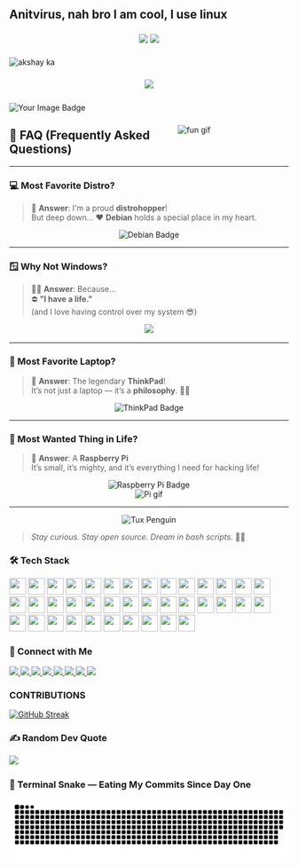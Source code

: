 <h2 align="left">Anitvirus, nah bro I am cool, I use linux</h2>

###

<div align="center">
  <img src="https://github-readme-stats.vercel.app/api?username=akshay-k-a-dev&hide_title=false&hide_rank=false&show_icons=true&include_all_commits=true&count_private=true&disable_animations=false&theme=dracula&locale=en&hide_border=false" height="150" />
  <img src="https://github-readme-stats.vercel.app/api/top-langs?username=akshay-k-a-dev&locale=en&hide_title=false&layout=compact&card_width=320&langs_count=5&theme=dracula&hide_border=false" height="150" />
</div>

###

<p align="left"> <img src="https://komarev.com/ghpvc/?username=akshay-k-a-dev&label=Profile%20views&color=0e75b6&style=flat" alt="akshay ka" /> </p>

###

<!-- 🏆 GitHub Trophies -->
<div align="center">
  <img src="https://github-profile-trophy.vercel.app/?username=akshay-k-a-dev&theme=dracula&no-frame=true&row=1&column=7" />
</div>

###

<img src="https://tryhackme-badges.s3.amazonaws.com/akshayka.png" alt="Your Image Badge" />


###

<img align="right" src="https://i.imgflip.com/65efzo.gif" alt="fun gif" width="200" />

###

## 🧠 FAQ (Frequently Asked Questions)

---

### 💻 Most Favorite Distro?

> 🐧 **Answer**: I'm a proud **distrohopper**!  
> But deep down... ❤️ **Debian** holds a special place in my heart.

<p align="center">
  <img src="https://img.shields.io/badge/Debian-Love%20It-red?logo=debian&logoColor=white&style=for-the-badge" alt="Debian Badge"/>
</p>

---

### 🪟 Why Not Windows?

> 🤷‍♂️ **Answer**: Because...  
> ⛔ **"I have a life."**  
> (and I love having control over my system 😎)

<p align="center">
  <img src="https://readme-typing-svg.herokuapp.com?font=Fira+Code&size=20&duration=3000&pause=1000&color=F70000&center=true&vCenter=true&width=435&lines=Windows+is+not+my+cup+of+tea.;I+prefer+freedom+over+frustration."/>
</p>

---

### 💼 Most Favorite Laptop?

> 💬 **Answer**: The legendary **ThinkPad**!  
> It’s not just a laptop — it’s a **philosophy**. 🧘‍♂️

<p align="center">
  <img src="https://img.shields.io/badge/ThinkPad-Love%20It-black?logo=lenovo&logoColor=white&style=for-the-badge" alt="ThinkPad Badge"/>
</p>

---

### 🎯 Most Wanted Thing in Life?

> 🍓 **Answer**: A **Raspberry Pi**  
> It’s small, it’s mighty, and it’s everything I need for hacking life!

<p align="center">
  <img src="https://img.shields.io/badge/Raspberry%20Pi-My%20Dream%20Gear-BC1142?logo=raspberrypi&logoColor=white&style=for-the-badge" alt="Raspberry Pi Badge"/>
  <br>
  <img src="https://media.giphy.com/media/VbnUQpnihPSIgIXuZv/giphy.gif" width="160px" alt="Pi gif">
</p>

---

<p align="center">
  <img src="https://media.giphy.com/media/XAxylRMCdpbEWUAvr8/giphy.gif" width="130px" alt="Tux Penguin">
</p>

> _Stay curious. Stay open source. Dream in bash scripts._ 🧑‍💻


### 🛠️ Tech Stack

<div align="left">

<!-- Languages -->
<img src="https://cdn.jsdelivr.net/gh/devicons/devicon/icons/javascript/javascript-original.svg" height="30" width="30" />
<img src="https://cdn.jsdelivr.net/gh/devicons/devicon/icons/typescript/typescript-original.svg" height="30" width="30" />
<img src="https://cdn.jsdelivr.net/gh/devicons/devicon/icons/python/python-original.svg" height="30" width="30" />
<img src="https://cdn.jsdelivr.net/gh/devicons/devicon/icons/csharp/csharp-original.svg" height="30" width="30" />
<img src="https://cdn.jsdelivr.net/gh/devicons/devicon/icons/c/c-original.svg" height="30" width="30" />
<img src="https://cdn.jsdelivr.net/gh/devicons/devicon/icons/cplusplus/cplusplus-original.svg" height="30" width="30" />

<!-- Web -->
<img src="https://cdn.jsdelivr.net/gh/devicons/devicon/icons/html5/html5-original.svg" height="30" width="30" />
<img src="https://cdn.jsdelivr.net/gh/devicons/devicon/icons/css3/css3-original.svg" height="30" width="30" />
<img src="https://cdn.jsdelivr.net/gh/devicons/devicon/icons/bootstrap/bootstrap-original.svg" height="30" width="30" />
<img src="https://cdn.jsdelivr.net/gh/devicons/devicon/icons/sass/sass-original.svg" height="30" width="30" />
<img src="https://cdn.jsdelivr.net/gh/devicons/devicon/icons/tailwindcss/tailwindcss-original-wordmark.svg" height="30" width="30" />

<!-- Frameworks -->
<img src="https://cdn.jsdelivr.net/gh/devicons/devicon/icons/react/react-original.svg" height="30" width="30" />
<img src="https://cdn.jsdelivr.net/gh/devicons/devicon/icons/nextjs/nextjs-original.svg" height="30" width="30" />
<img src="https://cdn.jsdelivr.net/gh/devicons/devicon/icons/redux/redux-original.svg" height="30" width="30" />
<img src="https://cdn.jsdelivr.net/gh/devicons/devicon/icons/nodejs/nodejs-original.svg" height="30" width="30" />
<img src="https://cdn.jsdelivr.net/gh/devicons/devicon/icons/express/express-original.svg" height="30" width="30" />
<img src="https://cdn.jsdelivr.net/gh/devicons/devicon/icons/fastapi/fastapi-original.svg" height="30" width="30" />
<img src="https://cdn.jsdelivr.net/gh/devicons/devicon/icons/flask/flask-original.svg" height="30" width="30" />
<img src="https://cdn.jsdelivr.net/gh/devicons/devicon/icons/electron/electron-original.svg" height="30" width="30" />

<!-- Mobile -->
<img src="https://cdn.jsdelivr.net/gh/devicons/devicon/icons/flutter/flutter-original.svg" height="30" width="30" />

<!-- DevOps -->
<img src="https://cdn.jsdelivr.net/gh/devicons/devicon/icons/docker/docker-original.svg" height="30" width="30" />
<img src="https://cdn.jsdelivr.net/gh/devicons/devicon/icons/nginx/nginx-original.svg" height="30" width="30" />
<img src="https://cdn.jsdelivr.net/gh/devicons/devicon/icons/amazonwebservices/amazonwebservices-line-wordmark.svg" height="30" width="30" />
<img src="https://cdn.jsdelivr.net/gh/devicons/devicon/icons/azure/azure-original.svg" height="30" width="30" />
<img src="https://cdn.jsdelivr.net/gh/devicons/devicon/icons/heroku/heroku-original.svg" height="30" width="30" />

<!-- OS & Shell -->
<img src="https://cdn.jsdelivr.net/gh/devicons/devicon/icons/linux/linux-original.svg" height="30" width="30" />
<img src="https://cdn.jsdelivr.net/gh/devicons/devicon/icons/ubuntu/ubuntu-plain.svg" height="30" width="30" />
<img src="https://cdn.jsdelivr.net/gh/devicons/devicon/icons/debian/debian-original.svg" height="30" width="30" />
<img src="https://cdn.jsdelivr.net/gh/devicons/devicon/icons/fedora/fedora-original.svg" height="30" width="30" />
<img src="https://cdn.jsdelivr.net/gh/devicons/devicon/icons/bash/bash-original.svg" height="30" width="30" />

<!-- Database -->
<img src="https://cdn.jsdelivr.net/gh/devicons/devicon/icons/mysql/mysql-original.svg" height="30" width="30" />
<img src="https://cdn.jsdelivr.net/gh/devicons/devicon/icons/sqlite/sqlite-original.svg" height="30" width="30" />
<img src="https://cdn.jsdelivr.net/gh/devicons/devicon/icons/postgresql/postgresql-original.svg" height="30" width="30" />
<img src="https://cdn.jsdelivr.net/gh/devicons/devicon/icons/firebase/firebase-plain.svg" height="30" width="30" />

<!-- Tools -->
<img src="https://cdn.jsdelivr.net/gh/devicons/devicon/icons/git/git-original.svg" height="30" width="30" />
<img src="https://cdn.jsdelivr.net/gh/devicons/devicon/icons/github/github-original.svg" height="30" width="30" />
<img src="https://cdn.jsdelivr.net/gh/devicons/devicon/icons/gitlab/gitlab-original.svg" height="30" width="30" />
<img src="https://cdn.jsdelivr.net/gh/devicons/devicon/icons/vscode/vscode-original.svg" height="30" width="30" />

</div>

###

### 🔗 Connect with Me

<div align="left">
  <a href="https://www.youtube.com/@AKSHAY-K-A" target="_blank">
    <img src="https://img.shields.io/static/v1?message=YouTube&logo=youtube&label=&color=FF0000&logoColor=white&style=for-the-badge" height="35" />
  </a>
  <a href="https://www.instagram.com/akshay_k.a._/" target="_blank">
    <img src="https://img.shields.io/static/v1?message=Instagram&logo=instagram&label=&color=E4405F&logoColor=white&style=for-the-badge" height="35" />
  </a>
  <a href="https://discordapp.com/users/aizen_sosuke_1" target="_blank">
    <img src="https://img.shields.io/static/v1?message=Discord&logo=discord&label=&color=7289DA&logoColor=white&style=for-the-badge" height="35" />
  </a>
  <a href="mailto:akshayka@mamocollege.org" target="_blank">
    <img src="https://img.shields.io/static/v1?message=Gmail&logo=gmail&label=&color=D14836&logoColor=white&style=for-the-badge" height="35" />
  </a>
  <a href="https://www.linkedin.com/in/akshay-k-a-dev/" target="_blank">
    <img src="https://img.shields.io/static/v1?message=LinkedIn&logo=linkedin&label=&color=0077B5&logoColor=white&style=for-the-badge" height="35" />
  </a>
  <a href="https://tryhackme.com/p/akshayka" target="_blank">
    <img src="https://img.shields.io/badge/TryHackMe-Profile-red?logo=tryhackme&logoColor=white&style=for-the-badge" height="35" />
  </a>
  <a href="https://app.mulearn.org/profile/akshayka-1@mulearn" target="_blank">
    <img src="https://img.shields.io/badge/muLearn-Profile-6f42c1?logo=github&logoColor=white&style=for-the-badge" height="35" />
  </a>
  <a href="https://tinkerhub.org/@akshayka" target="_blank">
    <img src="https://img.shields.io/badge/TinkerHub-Profile-0a192f?logo=google-chrome&logoColor=white&style=for-the-badge" height="35" />
  </a>
</div>

### CONTRIBUTIONS

[![GitHub Streak](http://github-readme-streak-stats.herokuapp.com?user=akshay-k-a-dev&theme=tokyonight&hide_border=true&date_format=M%20j%5B%2C%20Y%5D)](https://git.io/streak-stats)

### ✍️ Random Dev Quote
![](https://quotes-github-readme.vercel.app/api?type=horizontal&theme=radical)

### 🐍 Terminal Snake — Eating My Commits Since Day One

<img src="https://raw.githubusercontent.com/akshay-k-a-dev/akshay-k-a-dev/output/github-snake-dark.svg" alt="Snake animation" />
